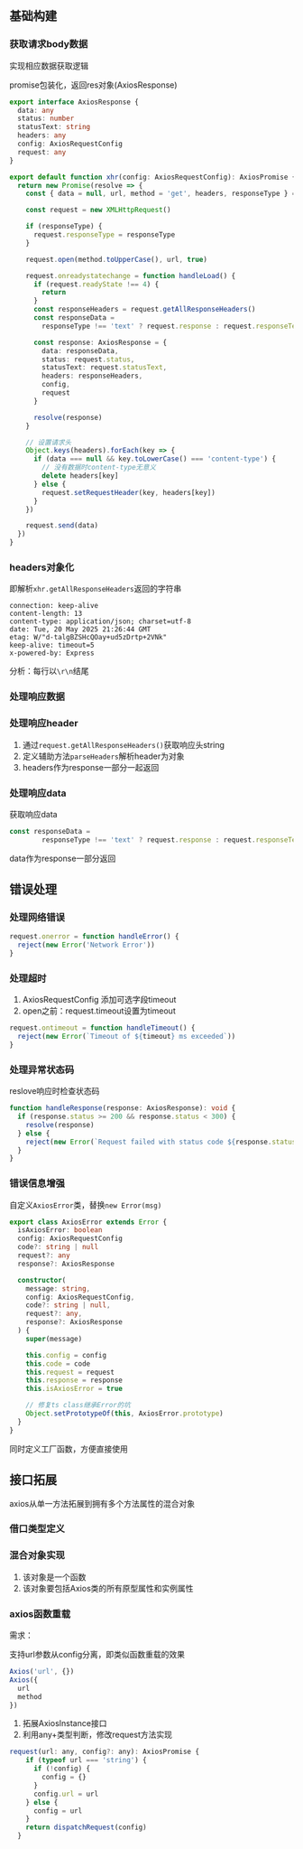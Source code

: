 ## 基础构建

### 获取请求body数据

实现相应数据获取逻辑

promise包装化，返回res对象(AxiosResponse)

```ts
export interface AxiosResponse {
  data: any
  status: number
  statusText: string
  headers: any
  config: AxiosRequestConfig
  request: any
}
```

```ts
export default function xhr(config: AxiosRequestConfig): AxiosPromise {
  return new Promise(resolve => {
    const { data = null, url, method = 'get', headers, responseType } = config

    const request = new XMLHttpRequest()

    if (responseType) {
      request.responseType = responseType
    }

    request.open(method.toUpperCase(), url, true)

    request.onreadystatechange = function handleLoad() {
      if (request.readyState !== 4) {
        return
      }
      const responseHeaders = request.getAllResponseHeaders()
      const responseData =
        responseType !== 'text' ? request.response : request.responseText

      const response: AxiosResponse = {
        data: responseData,
        status: request.status,
        statusText: request.statusText,
        headers: responseHeaders,
        config,
        request
      }

      resolve(response)
    }

    // 设置请求头
    Object.keys(headers).forEach(key => {
      if (data === null && key.toLowerCase() === 'content-type') {
        // 没有数据时content-type无意义
        delete headers[key]
      } else {
        request.setRequestHeader(key, headers[key])
      }
    })

    request.send(data)
  })
}
```



### headers对象化

即解析`xhr.getAllResponseHeaders`返回的字符串

```
connection: keep-alive
content-length: 13
content-type: application/json; charset=utf-8
date: Tue, 20 May 2025 21:26:44 GMT
etag: W/"d-talgBZSHcQOay+ud5zDrtp+2VNk"
keep-alive: timeout=5
x-powered-by: Express
```

分析：每行以`\r\n`结尾

### 处理响应数据



### 处理响应header

1. 通过`request.getAllResponseHeaders()`获取响应头string
2. 定义辅助方法`parseHeaders`解析header为对象
3. headers作为response一部分一起返回

### 处理响应data

获取响应data

```ts
const responseData =
        responseType !== 'text' ? request.response : request.responseText
```

data作为response一部分返回

## 错误处理

### 处理网络错误

```js
request.onerror = function handleError() {
  reject(new Error('Network Error'))
}
```

### 处理超时

1. AxiosRequestConfig 添加可选字段timeout
2. open之前：request.timeout设置为timeout

```js
request.ontimeout = function handleTimeout() {
  reject(new Error(`Timeout of ${timeout} ms exceeded`))
}
```

### 处理异常状态码

reslove响应时检查状态码

```ts
function handleResponse(response: AxiosResponse): void {
  if (response.status >= 200 && response.status < 300) {
    resolve(response)
  } else {
    reject(new Error(`Request failed with status code ${response.status}`))
  }
}
```

### 错误信息增强

自定义`AxiosError`类，替换`new Error(msg)`

```ts
export class AxiosError extends Error {
  isAxiosError: boolean
  config: AxiosRequestConfig
  code?: string | null
  request?: any
  response?: AxiosResponse

  constructor(
    message: string,
    config: AxiosRequestConfig,
    code?: string | null,
    request?: any,
    response?: AxiosResponse
  ) {
    super(message)

    this.config = config
    this.code = code
    this.request = request
    this.response = response
    this.isAxiosError = true

    // 修复ts class继承Error的坑
    Object.setPrototypeOf(this, AxiosError.prototype)
  }
}
```

同时定义工厂函数，方便直接使用

## 接口拓展

axios从单一方法拓展到拥有多个方法属性的混合对象

### 借口类型定义

### 混合对象实现

1. 该对象是一个函数
2. 该对象要包括Axios类的所有原型属性和实例属性

### axios函数重载

需求：

支持url参数从config分离，即类似函数重载的效果

```ts
Axios('url', {})
Axios({
  url
  method
})
```

1. 拓展AxiosInstance接口
2. 利用any+类型判断，修改request方法实现

```js
request(url: any, config?: any): AxiosPromise {
    if (typeof url === 'string') {
      if (!config) {
        config = {}
      }
      config.url = url
    } else {
      config = url
    }
    return dispatchRequest(config)
  }

```

